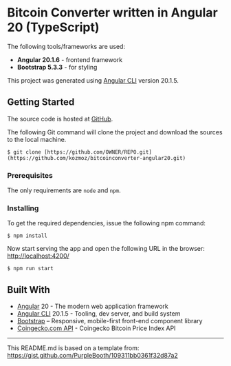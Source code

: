 # Bitcoin Converter written in Angular 20 (TypeScript)

The following tools/frameworks are used:

* **Angular 20.1.6** - frontend framework
* **Bootstrap 5.3.3** - for styling

This project was generated using [Angular CLI](https://github.com/angular/angular-cli) version 20.1.5.

## Getting Started

The source code is hosted at [GitHub](https://github.com/kozmoz/bitcoinconverter-angular20).

The following Git command will clone the project and download the sources to the local machine.
```
$ git clone [https://github.com/OWNER/REPO.git](https://github.com/kozmoz/bitcoinconverter-angular20.git)
``` 

### Prerequisites

The only requirements are `node` and `npm`.

### Installing

To get the required dependencies, issue the following npm command:
```
$ npm install
``` 

Now start serving the app and open the following URL in the browser:
[http://localhost:4200/](http://localhost:4200/)
```
$ npm run start
``` 

## Built With

* [Angular](https://angular.io) 20 - The modern web application framework
* [Angular CLI](https://github.com/angular/angular-cli) 20.1.5 - Tooling, dev server, and build system
* [Bootstrap](https://getbootstrap.com) – Responsive, mobile-first front-end component library
* [Coingecko.com API](https://api.coingecko.com/api) - Coingecko Bitcoin Price Index API

---

This README.md is based on a template from:
https://gist.github.com/PurpleBooth/109311bb0361f32d87a2
```

